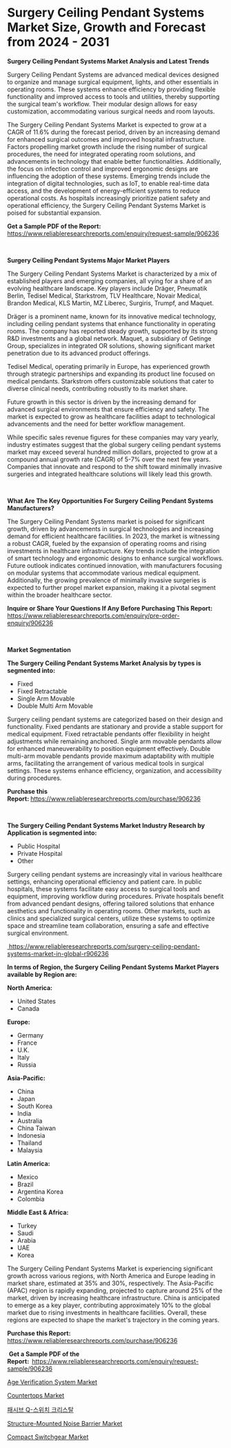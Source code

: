 <p><h1>Surgery Ceiling Pendant Systems Market Size, Growth and Forecast from 2024 - 2031</h1></p><p><strong>Surgery Ceiling Pendant Systems Market Analysis and Latest Trends</strong></p>
<p><p>Surgery Ceiling Pendant Systems are advanced medical devices designed to organize and manage surgical equipment, lights, and other essentials in operating rooms. These systems enhance efficiency by providing flexible functionality and improved access to tools and utilities, thereby supporting the surgical team's workflow. Their modular design allows for easy customization, accommodating various surgical needs and room layouts.</p><p>The Surgery Ceiling Pendant Systems Market is expected to grow at a CAGR of 11.6% during the forecast period, driven by an increasing demand for enhanced surgical outcomes and improved hospital infrastructure. Factors propelling market growth include the rising number of surgical procedures, the need for integrated operating room solutions, and advancements in technology that enable better functionalities. Additionally, the focus on infection control and improved ergonomic designs are influencing the adoption of these systems. Emerging trends include the integration of digital technologies, such as IoT, to enable real-time data access, and the development of energy-efficient systems to reduce operational costs. As hospitals increasingly prioritize patient safety and operational efficiency, the Surgery Ceiling Pendant Systems Market is poised for substantial expansion.</p></p>
<p><strong>Get a Sample PDF of the Report:&nbsp;</strong> <a href="https://www.reliableresearchreports.com/enquiry/request-sample/906236">https://www.reliableresearchreports.com/enquiry/request-sample/906236</a></p>
<p>&nbsp;</p>
<p><strong>Surgery Ceiling Pendant Systems Major Market Players</strong></p>
<p><p>The Surgery Ceiling Pendant Systems Market is characterized by a mix of established players and emerging companies, all vying for a share of an evolving healthcare landscape. Key players include Dräger, Pneumatik Berlin, Tedisel Medical, Starkstrom, TLV Healthcare, Novair Medical, Brandon Medical, KLS Martin, MZ Liberec, Surgiris, Trumpf, and Maquet.</p><p>Dräger is a prominent name, known for its innovative medical technology, including ceiling pendant systems that enhance functionality in operating rooms. The company has reported steady growth, supported by its strong R&D investments and a global network. Maquet, a subsidiary of Getinge Group, specializes in integrated OR solutions, showing significant market penetration due to its advanced product offerings. </p><p>Tedisel Medical, operating primarily in Europe, has experienced growth through strategic partnerships and expanding its product line focused on medical pendants. Starkstrom offers customizable solutions that cater to diverse clinical needs, contributing robustly to its market share.</p><p>Future growth in this sector is driven by the increasing demand for advanced surgical environments that ensure efficiency and safety. The market is expected to grow as healthcare facilities adapt to technological advancements and the need for better workflow management.</p><p>While specific sales revenue figures for these companies may vary yearly, industry estimates suggest that the global surgery ceiling pendant systems market may exceed several hundred million dollars, projected to grow at a compound annual growth rate (CAGR) of 5-7% over the next few years. Companies that innovate and respond to the shift toward minimally invasive surgeries and integrated healthcare solutions will likely lead this growth.</p></p>
<p>&nbsp;</p>
<p><strong>What Are The Key Opportunities For Surgery Ceiling Pendant Systems Manufacturers?</strong></p>
<p><p>The Surgery Ceiling Pendant Systems market is poised for significant growth, driven by advancements in surgical technologies and increasing demand for efficient healthcare facilities. In 2023, the market is witnessing a robust CAGR, fueled by the expansion of operating rooms and rising investments in healthcare infrastructure. Key trends include the integration of smart technology and ergonomic designs to enhance surgical workflows. Future outlook indicates continued innovation, with manufacturers focusing on modular systems that accommodate various medical equipment. Additionally, the growing prevalence of minimally invasive surgeries is expected to further propel market expansion, making it a pivotal segment within the broader healthcare sector.</p></p>
<p><strong>Inquire or Share Your Questions If Any Before Purchasing This Report:</strong> <a href="https://www.reliableresearchreports.com/enquiry/pre-order-enquiry/906236">https://www.reliableresearchreports.com/enquiry/pre-order-enquiry/906236</a></p>
<p>&nbsp;</p>
<p><strong>Market Segmentation</strong></p>
<p><strong>The Surgery Ceiling Pendant Systems Market Analysis by types is segmented into:</strong></p>
<p><ul><li>Fixed</li><li>Fixed Retractable</li><li>Single Arm Movable</li><li>Double Multi Arm Movable</li></ul></p>
<p><p>Surgery ceiling pendant systems are categorized based on their design and functionality. Fixed pendants are stationary and provide a stable support for medical equipment. Fixed retractable pendants offer flexibility in height adjustments while remaining anchored. Single arm movable pendants allow for enhanced maneuverability to position equipment effectively. Double multi-arm movable pendants provide maximum adaptability with multiple arms, facilitating the arrangement of various medical tools in surgical settings. These systems enhance efficiency, organization, and accessibility during procedures.</p></p>
<p><strong>Purchase this Report:&nbsp;</strong><a href="https://www.reliableresearchreports.com/purchase/906236">https://www.reliableresearchreports.com/purchase/906236</a></p>
<p>&nbsp;</p>
<p><strong>The Surgery Ceiling Pendant Systems Market Industry Research by Application is segmented into:</strong></p>
<p><ul><li>Public Hospital</li><li>Private Hospital</li><li>Other</li></ul></p>
<p><p>Surgery ceiling pendant systems are increasingly vital in various healthcare settings, enhancing operational efficiency and patient care. In public hospitals, these systems facilitate easy access to surgical tools and equipment, improving workflow during procedures. Private hospitals benefit from advanced pendant designs, offering tailored solutions that enhance aesthetics and functionality in operating rooms. Other markets, such as clinics and specialized surgical centers, utilize these systems to optimize space and streamline team collaboration, ensuring a safe and effective surgical environment.</p></p>
<p><a href="https://www.reliableresearchreports.com/surgery-ceiling-pendant-systems-market-in-global-r906236">&nbsp;https://www.reliableresearchreports.com/surgery-ceiling-pendant-systems-market-in-global-r906236</a></p>
<p><strong>In terms of Region, the Surgery Ceiling Pendant Systems Market Players available by Region are:</strong></p>
<p>
    <p> <strong> North America: </strong>
        <ul>
            <li>United States</li>
            <li>Canada</li>
        </ul>
        </p> 
    <p> <strong> Europe: </strong>
        <ul>
            <li>Germany</li>
            <li>France</li>
            <li>U.K.</li>
            <li>Italy</li>
            <li>Russia</li>
        </ul>
        </p> 
    <p> <strong> Asia-Pacific: </strong>
        <ul>
            <li>China</li>
            <li>Japan</li>
            <li>South Korea</li>
            <li>India</li>
            <li>Australia</li>
            <li>China Taiwan</li>
            <li>Indonesia</li>
            <li>Thailand</li>
            <li>Malaysia</li>
        </ul>
        </p> 
    <p> <strong> Latin America: </strong>
        <ul>
            <li>Mexico</li>
            <li>Brazil</li>
            <li>Argentina Korea</li>
            <li>Colombia</li>
        </ul>
        </p> 
    <p> <strong> Middle East & Africa: </strong>
        <ul>
            <li>Turkey</li>
            <li>Saudi</li>
            <li>Arabia</li>
            <li>UAE</li>
            <li>Korea</li>
        </ul>
    </p>
    </p>
<p><p>The Surgery Ceiling Pendant Systems Market is experiencing significant growth across various regions, with North America and Europe leading in market share, estimated at 35% and 30%, respectively. The Asia-Pacific (APAC) region is rapidly expanding, projected to capture around 25% of the market, driven by increasing healthcare infrastructure. China is anticipated to emerge as a key player, contributing approximately 10% to the global market due to rising investments in healthcare facilities. Overall, these regions are expected to shape the market's trajectory in the coming years.</p></p>
<p><strong>Purchase this Report: </strong><a href="https://www.reliableresearchreports.com/purchase/906236">https://www.reliableresearchreports.com/purchase/906236</a></p>
<p>&nbsp;<strong>Get a Sample PDF of the Report:&nbsp;&nbsp;</strong><a href="https://www.reliableresearchreports.com/enquiry/request-sample/906236">https://www.reliableresearchreports.com/enquiry/request-sample/906236</a></p>
<p><strong></strong></p>
<p><p><a href="https://medium.com/@kstephensonlo/age-verification-system-market-share-and-new-trends-analysis-by-its-type-application-end-use-and-c53adcb37d63">Age Verification System Market</a></p><p><a href="https://issuu.com/reportprime-2/docs/countertops-market-size-2030.pptx_6179ad7d45116a">Countertops Market</a></p><p><a href="https://medium.com/@samiaahmed980/%EA%B8%80%EB%A1%9C%EB%B2%8C-%ED%8C%A8%EC%8B%9C%EB%B8%8C-q-%EC%8A%A4%EC%9C%84%EC%B9%98-%ED%81%AC%EB%A6%AC%EC%8A%A4%ED%83%88-%EC%8B%9C%EC%9E%A5-%EA%B7%9C%EB%AA%A8-%EB%B0%8F-%EC%A0%90%EC%9C%A0%EC%9C%A8-%EB%B6%84%EC%84%9D-%EC%A0%9C%ED%92%88-%EC%9C%A0%ED%98%95-%EC%9D%91%EC%9A%A9-%EB%B6%84%EC%95%BC-%EC%A7%80%EC%97%AD%EB%B3%84-%EC%98%88%EC%B8%A1-2024-2031-e9d397715109">패시브 Q-스위치 크리스탈</a></p><p><a href="https://github.com/MarlinNader2023/Market-Research-Report-List-1/blob/main/structure-mounted-noise-barrier-market.md">Structure-Mounted Noise Barrier Market</a></p><p><a href="https://www.linkedin.com/pulse/global-compact-switchgear-market-analysis-trends-forecasts-jtjre?trackingId=sqflGMdvR0qzK2FfyAzb8w%3D%3D">Compact Switchgear Market</a></p></p>